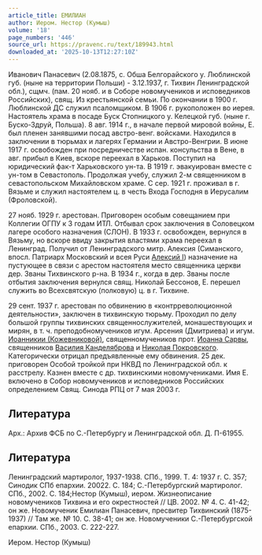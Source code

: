 ```yaml
---
article_title: ЕМИЛИАН
author: Иером. Нестор (Кумыш)
volume: '18'
page_numbers: '446'
source_url: https://pravenc.ru/text/189943.html
downloaded_at: '2025-10-13T12:27:10Z'
---
```


Иванович Панасевич (2.08.1875, с. Обша Белгорайского у. Люблинской губ. (ныне на территории Польши) - 3.12.1937, г. Тихвин Ленинградской обл.), сщмч. (пам. 20 нояб. и в Соборе новомучеников и исповедников Российских), свящ. Из крестьянской семьи. По окончании в 1900 г. Люблинской ДС служил псаломщиком. В 1906 г. рукоположен во иерея. Настоятель храма в посаде Буск Стопницкого у. Келецкой губ. (ныне г. Буско-Здруй, Польша). 8 авг. 1914 г., в начале первой мировой войны, Е. был пленен занявшими посад австро-венг. войсками. Находился в заключении в тюрьмах и лагерях Германии и Австро-Венгрии. В июне 1917 г. освобожден при посредничестве испан. консульства в Вене, в авг. прибыл в Киев, вскоре переехал в Харьков. Поступил на юридический фак-т Харьковского ун-та. В 1919 г. эвакуирован вместе с ун-том в Севастополь. Продолжая учебу, служил 2-м священником в севастопольском Михайловском храме. С сер. 1921 г. проживал в г. Вязьме и служил настоятелем ц. в честь Входа Господня в Иерусалим (Фроловской).

27 нояб. 1929 г. арестован. Приговорен особым совещанием при Коллегии ОГПУ к 3 годам ИТЛ. Отбывал срок заключения в Соловецком лагере особого назначения (СЛОН). В 1933 г. освобожден, вернулся в Вязьму, но вскоре ввиду закрытия властями храма переехал в Ленинград. Получил от Ленинградского митр. Алексия (Симанского, впосл. Патриарх Московский и всея Руси [Алексий I](<https://pravenc.ru/text/Алексий I.html>)) назначение на пустующее в связи с арестом настоятеля место священника церкви дер. Званы Тихвинского р-на. В 1934 г., когда в дер. Званы после отбытия заключения вернулся свящ. Николай Бессонов, Е. перешел служить во Всехсвятскую (полковую) ц. в г. Тихвине.

29 сент. 1937 г. арестован по обвинению в «контрреволюционной деятельности», заключен в тихвинскую тюрьму. Проходил по делу большой группы тихвинских священнослужителей, монашествующих и мирян, в т. ч. преподобномучеников игум. Арсения (Дмитриева) и игум. [Иоанникии (Кожевниковой)](<https://pravenc.ru/text/Иоанникии (Кожевниковой).html>), священномучеников прот. [Иоанна Сарвы](<https://pravenc.ru/text/Иоанна Сарвы.html>), священников [Василия Канделяброва](https://pravenc.ru/text/Василий.html) и [Николая Покровского](<https://pravenc.ru/text/Николая Покровского.html>). Категорически отрицал предъявленные ему обвинения. 25 дек. приговорен Особой тройкой при НКВД по Ленинградской обл. к расстрелу. Казнен вместе с др. тихвинскими новомучениками. Имя Е. включено в Собор новомучеников и исповедников Российских определением Свящ. Синода РПЦ от 7 мая 2003 г.

## Литература

Арх.: Архив ФСБ по С.-Петербургу и Ленинградской обл. Д. П-61955.

## Литература

Ленинградский мартиролог, 1937-1938. СПб., 1999. Т. 4: 1937 г. С. 357; Синодик СПб епархии. 20022. С. 184; С.-Петербургский мартиролог. СПб., 2002. С. 184;Нестор (Кумыш), иером. Жизнеописание новомучеников Тихвина и его окрестностей // ЦВ. 2002. № 4. С. 41-42; он же. Новомученик Емилиан Панасевич, пресвитер Тихвинский (1875-1937) // Там же. № 10. С. 38-41; он же. Новомученики С.-Петербургской епархии. СПб., 2003. С. 222-227.

Иером. Нестор (Кумыш)
